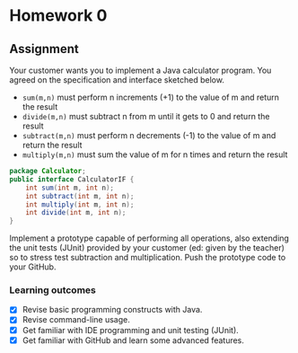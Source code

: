 # Homework 0

## Assignment
Your customer wants you to implement a Java calculator program. You agreed on the specification and interface sketched below. 

* `sum(m,n)` must perform n increments (+1) to the value of m and return the result
* `divide(m,n)` must subtract n from m until it gets to 0 and return the result
* `subtract(m,n)` must perform n decrements (-1) to the value of m and return the result
* `multiply(m,n)` must sum the value of m for n times and return the result

```java
package Calculator;
public interface CalculatorIF {      
	int sum(int m, int n);      
	int subtract(int m, int n);      
	int multiply(int m, int n);     
	int divide(int m, int n);  
}
```

Implement a prototype capable of performing all operations, also extending the unit tests (JUnit) provided by your customer (ed: given by the teacher) so to stress test subtraction and multiplication. Push the prototype code to your GitHub.

 
### Learning outcomes

- [x] Revise basic programming constructs with Java. 
- [x] Revise command-line usage. 
- [x] Get familiar with IDE programming and unit testing (JUnit). 
- [x] Get familiar with GitHub and learn some advanced features.  
